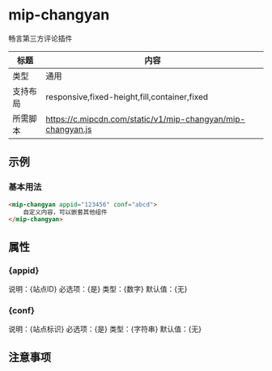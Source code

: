 # mip-changyan

畅言第三方评论插件

标题|内容
----|----
类型|通用
支持布局|responsive,fixed-height,fill,container,fixed
所需脚本|https://c.mipcdn.com/static/v1/mip-changyan/mip-changyan.js

## 示例

### 基本用法
```html
<mip-changyan appid="123456" conf="abcd">
    自定义内容，可以嵌套其他组件
</mip-changyan>
```

## 属性

### {appid}

说明：{站点ID}
必选项：{是}
类型：{数字}
默认值：{无}
### {conf}

说明：{站点标识}
必选项：{是}
类型：{字符串}
默认值：{无}

## 注意事项

